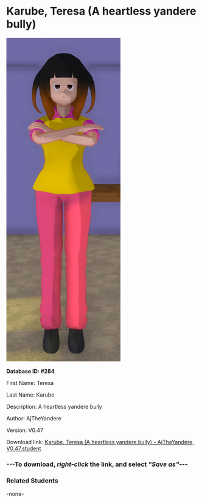 # Karube, Teresa (A heartless yandere bully)

<img src="Files/Karube, Teresa (A heartless yandere bully).png" title="Karube, Teresa (A heartless yandere bully) - AjTheYandere, V0.47">

**Database ID: #284**

First Name: Teresa

Last Name: Karube

Description: A heartless yandere bully

Author: AjTheYandere

Version: V0.47

Download link: <a href="https://raw.githubusercontent.com/Arbiter1223/Daigaku-Gurashi-Custom-Students/master/Students/Files/Karube%2C%20Teresa%20(A%20heartless%20yandere%20bully)%20-%20AjTheYandere%2C%20V0.47.student">Karube, Teresa (A heartless yandere bully) - AjTheYandere, V0.47.student</a>

### ---**To download, _right-click_ the link, and select _"Save as"_**---

### Related Students

-none-

